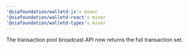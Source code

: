 ```yaml
---
'@siafoundation/walletd-js': minor
'@siafoundation/walletd-react': minor
'@siafoundation/walletd-types': minor
---
```


The transaction pool broadcast API now returns the full transaction set.
